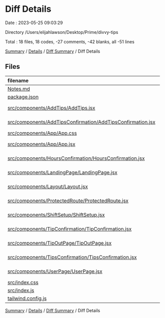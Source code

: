 # Diff Details

Date : 2023-05-25 09:03:29

Directory /Users/elijahlawson/Desktop/Prime/divvy-tips

Total : 18 files,  18 codes, -27 comments, -42 blanks, all -51 lines

[Summary](results.md) / [Details](details.md) / [Diff Summary](diff.md) / Diff Details

## Files
| filename | language | code | comment | blank | total |
| :--- | :--- | ---: | ---: | ---: | ---: |
| [Notes.md](/Notes.md) | Markdown | 10 | 0 | 1 | 11 |
| [package.json](/package.json) | JSON | 1 | 0 | 0 | 1 |
| [src/components/AddTips/AddTips.jsx](/src/components/AddTips/AddTips.jsx) | JavaScript JSX | 3 | 0 | -1 | 2 |
| [src/components/AddTipsConfirmation/AddTipsConfirmation.jsx](/src/components/AddTipsConfirmation/AddTipsConfirmation.jsx) | JavaScript JSX | 19 | 0 | 5 | 24 |
| [src/components/App/App.css](/src/components/App/App.css) | CSS | -77 | -13 | -16 | -106 |
| [src/components/App/App.jsx](/src/components/App/App.jsx) | JavaScript JSX | 54 | 0 | -12 | 42 |
| [src/components/HoursConfirmation/HoursConfirmation.jsx](/src/components/HoursConfirmation/HoursConfirmation.jsx) | JavaScript JSX | 6 | 0 | -2 | 4 |
| [src/components/LandingPage/LandingPage.jsx](/src/components/LandingPage/LandingPage.jsx) | JavaScript JSX | -2 | 0 | 0 | -2 |
| [src/components/Layout/Layout.jsx](/src/components/Layout/Layout.jsx) | JavaScript JSX | 8 | 0 | 3 | 11 |
| [src/components/ProtectedRoute/ProtectedRoute.jsx](/src/components/ProtectedRoute/ProtectedRoute.jsx) | JavaScript JSX | -12 | -15 | -7 | -34 |
| [src/components/ShiftSetup/ShiftSetup.jsx](/src/components/ShiftSetup/ShiftSetup.jsx) | JavaScript JSX | 0 | 0 | -1 | -1 |
| [src/components/TipConfirmation/TipConfirmation.jsx](/src/components/TipConfirmation/TipConfirmation.jsx) | JavaScript JSX | -19 | 0 | -5 | -24 |
| [src/components/TipOutPage/TipOutPage.jsx](/src/components/TipOutPage/TipOutPage.jsx) | JavaScript JSX | 7 | 0 | -4 | 3 |
| [src/components/TipsConfirmation/TipsConfirmation.jsx](/src/components/TipsConfirmation/TipsConfirmation.jsx) | JavaScript JSX | 4 | 0 | -3 | 1 |
| [src/components/UserPage/UserPage.jsx](/src/components/UserPage/UserPage.jsx) | JavaScript JSX | 2 | 0 | -2 | 0 |
| [src/index.css](/src/index.css) | CSS | 3 | 0 | 0 | 3 |
| [src/index.js](/src/index.js) | JavaScript | 4 | 0 | 0 | 4 |
| [tailwind.config.js](/tailwind.config.js) | JavaScript | 7 | 1 | 2 | 10 |

[Summary](results.md) / [Details](details.md) / [Diff Summary](diff.md) / Diff Details